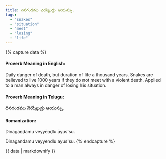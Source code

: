 ```yaml
---
title: దినగండము వెయ్యేండ్లు ఆయుస్సు.
tags:
  - "snakes"
  - "situation"
  - "meet"
  - "losing"
  - "life"
---
```


{% capture data %}
#### Proverb Meaning in English:
Daily danger of death, but duration of life a thousand years.
Snakes are believed to live 1000 years if they do not meet with a violent death.
Applied to a man always in danger of losing his situation.

#### Proverb Meaning in Telugu:
దినగండము వెయ్యేండ్లు ఆయుస్సు.

#### Romanization:
Dinagaṇḍamu veyyēṇḍlu āyus'su.

Dinagandamu veyyendlu ayus'su.
{% endcapture %}

{{ data | markdownify }}

